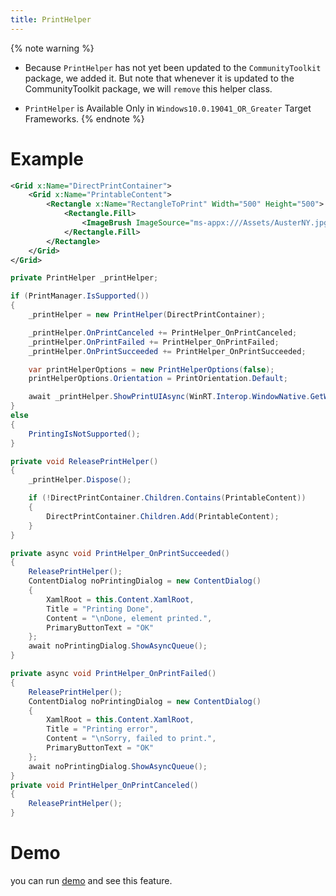 ```yaml
---
title: PrintHelper
---
```


{% note warning %}
- Because `PrintHelper` has not yet been updated to the `CommunityToolkit` package, we added it. But note that whenever it is updated to the CommunityToolkit package, we will `remove` this helper class.

- `PrintHelper` is Available Only in `Windows10.0.19041_OR_Greater` Target Frameworks.
{% endnote %}


# Example

```xml
<Grid x:Name="DirectPrintContainer">
    <Grid x:Name="PrintableContent">
        <Rectangle x:Name="RectangleToPrint" Width="500" Height="500">
            <Rectangle.Fill>
                <ImageBrush ImageSource="ms-appx:///Assets/AusterNY.jpg" />
            </Rectangle.Fill>
        </Rectangle>
    </Grid>
</Grid>
```

```cs
private PrintHelper _printHelper;

if (PrintManager.IsSupported())
{
    _printHelper = new PrintHelper(DirectPrintContainer);

    _printHelper.OnPrintCanceled += PrintHelper_OnPrintCanceled;
    _printHelper.OnPrintFailed += PrintHelper_OnPrintFailed;
    _printHelper.OnPrintSucceeded += PrintHelper_OnPrintSucceeded;

    var printHelperOptions = new PrintHelperOptions(false);
    printHelperOptions.Orientation = PrintOrientation.Default;

    await _printHelper.ShowPrintUIAsync(WinRT.Interop.WindowNative.GetWindowHandle(MainWindow.Instance), "Windows Community Toolkit Sample App", printHelperOptions, true);
}
else
{
    PrintingIsNotSupported();
}

private void ReleasePrintHelper()
{
    _printHelper.Dispose();

    if (!DirectPrintContainer.Children.Contains(PrintableContent))
    {
        DirectPrintContainer.Children.Add(PrintableContent);
    }
}

private async void PrintHelper_OnPrintSucceeded()
{
    ReleasePrintHelper();
    ContentDialog noPrintingDialog = new ContentDialog()
    {
        XamlRoot = this.Content.XamlRoot,
        Title = "Printing Done",
        Content = "\nDone, element printed.",
        PrimaryButtonText = "OK"
    };
    await noPrintingDialog.ShowAsyncQueue();
}

private async void PrintHelper_OnPrintFailed()
{
    ReleasePrintHelper();
    ContentDialog noPrintingDialog = new ContentDialog()
    {
        XamlRoot = this.Content.XamlRoot,
        Title = "Printing error",
        Content = "\nSorry, failed to print.",
        PrimaryButtonText = "OK"
    };
    await noPrintingDialog.ShowAsyncQueue();
}
private void PrintHelper_OnPrintCanceled()
{
    ReleasePrintHelper();
}
```

# Demo
you can run [demo](https://github.com/ghost1372/SettingsUI) and see this feature.
